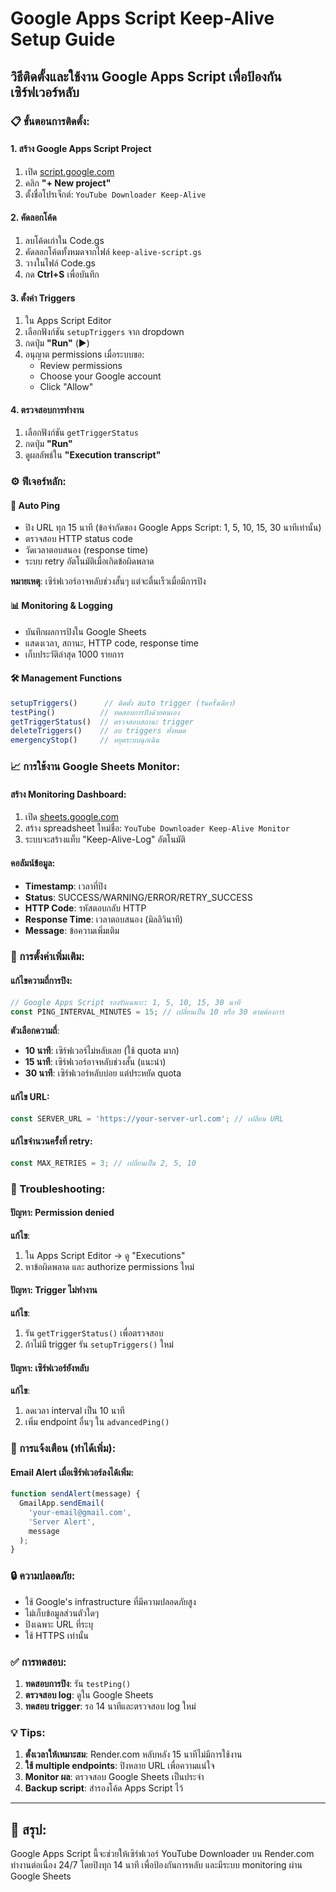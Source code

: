 # Google Apps Script Keep-Alive Setup Guide

## วิธีติดตั้งและใช้งาน Google Apps Script เพื่อป้องกันเซิร์ฟเวอร์หลับ

### 📋 ขั้นตอนการติดตั้ง:

#### 1. สร้าง Google Apps Script Project
1. เปิด [script.google.com](https://script.google.com)
2. คลิก **"+ New project"**
3. ตั้งชื่อโปรเจ็กต์: `YouTube Downloader Keep-Alive`

#### 2. คัดลอกโค้ด
1. ลบโค้ดเก่าใน Code.gs
2. คัดลอกโค้ดทั้งหมดจากไฟล์ `keep-alive-script.gs`
3. วางในไฟล์ Code.gs
4. กด **Ctrl+S** เพื่อบันทึก

#### 3. ตั้งค่า Triggers
1. ใน Apps Script Editor
2. เลือกฟังก์ชัน `setupTriggers` จาก dropdown
3. กดปุ่ม **"Run"** (▶️)
4. อนุญาต permissions เมื่อระบบขอ:
   - Review permissions
   - Choose your Google account
   - Click "Allow"

#### 4. ตรวจสอบการทำงาน
1. เลือกฟังก์ชัน `getTriggerStatus`
2. กดปุ่ม **"Run"**
3. ดูผลลัพธ์ใน **"Execution transcript"**

### ⚙️ ฟีเจอร์หลัก:

#### 🔄 Auto Ping
- ปิง URL ทุก 15 นาที (ข้อจำกัดของ Google Apps Script: 1, 5, 10, 15, 30 นาทีเท่านั้น)
- ตรวจสอบ HTTP status code
- วัดเวลาตอบสนอง (response time)
- ระบบ retry อัตโนมัติเมื่อเกิดข้อผิดพลาด

**หมายเหตุ**: เซิร์ฟเวอร์อาจหลับช่วงสั้นๆ แต่จะตื่นเร็วเมื่อมีการปิง

#### 📊 Monitoring & Logging
- บันทึกผลการปิงใน Google Sheets
- แสดงเวลา, สถานะ, HTTP code, response time
- เก็บประวัติล่าสุด 1000 รายการ

#### 🛠️ Management Functions
```javascript
setupTriggers()      // ติดตั้ง auto trigger (รันครั้งเดียว)
testPing()          // ทดสอบการปิงด้วยตนเอง
getTriggerStatus()  // ตรวจสอบสถานะ trigger
deleteTriggers()    // ลบ triggers ทั้งหมด
emergencyStop()     // หยุดระบบฉุกเฉิน
```

### 📈 การใช้งาน Google Sheets Monitor:

#### สร้าง Monitoring Dashboard:
1. เปิด [sheets.google.com](https://sheets.google.com)
2. สร้าง spreadsheet ใหม่ชื่อ: `YouTube Downloader Keep-Alive Monitor`
3. ระบบจะสร้างแท็บ "Keep-Alive-Log" อัตโนมัติ

#### คอลัมน์ข้อมูล:
- **Timestamp**: เวลาที่ปิง
- **Status**: SUCCESS/WARNING/ERROR/RETRY_SUCCESS
- **HTTP Code**: รหัสตอบกลับ HTTP
- **Response Time**: เวลาตอบสนอง (มิลลิวินาที)
- **Message**: ข้อความเพิ่มเติม

### 🔧 การตั้งค่าเพิ่มเติม:

#### แก้ไขความถี่การปิง:
```javascript
// Google Apps Script รองรับเฉพาะ: 1, 5, 10, 15, 30 นาที
const PING_INTERVAL_MINUTES = 15; // เปลี่ยนเป็น 10 หรือ 30 ตามต้องการ
```

**ตัวเลือกความถี่**:
- **10 นาที**: เซิร์ฟเวอร์ไม่หลับเลย (ใช้ quota มาก)
- **15 นาที**: เซิร์ฟเวอร์อาจหลับช่วงสั้น (แนะนำ)
- **30 นาที**: เซิร์ฟเวอร์หลับบ่อย แต่ประหยัด quota

#### แก้ไข URL:
```javascript
const SERVER_URL = 'https://your-server-url.com'; // เปลี่ยน URL
```

#### แก้ไขจำนวนครั้งที่ retry:
```javascript
const MAX_RETRIES = 3; // เปลี่ยนเป็น 2, 5, 10
```

### 🚨 Troubleshooting:

#### ปัญหา: Permission denied
**แก้ไข**: 
1. ใน Apps Script Editor → ดู "Executions"
2. หาข้อผิดพลาด และ authorize permissions ใหม่

#### ปัญหา: Trigger ไม่ทำงาน
**แก้ไข**:
1. รัน `getTriggerStatus()` เพื่อตรวจสอบ
2. ถ้าไม่มี trigger รัน `setupTriggers()` ใหม่

#### ปัญหา: เซิร์ฟเวอร์ยังหลับ
**แก้ไข**:
1. ลดเวลา interval เป็น 10 นาที
2. เพิ่ม endpoint อื่นๆ ใน `advancedPing()`

### 📱 การแจ้งเตือน (ทำได้เพิ่ม):

#### Email Alert เมื่อเซิร์ฟเวอร์ลงได้เพิ่ม:
```javascript
function sendAlert(message) {
  GmailApp.sendEmail(
    'your-email@gmail.com',
    'Server Alert',
    message
  );
}
```

### 🔒 ความปลอดภัย:

- ใช้ Google's infrastructure ที่มีความปลอดภัยสูง
- ไม่เก็บข้อมูลส่วนตัวใดๆ
- ปิงเฉพาะ URL ที่ระบุ
- ใช้ HTTPS เท่านั้น

### ✅ การทดสอบ:

1. **ทดสอบการปิง**: รัน `testPing()`
2. **ตรวจสอบ log**: ดูใน Google Sheets
3. **ทดสอบ trigger**: รอ 14 นาทีและตรวจสอบ log ใหม่

### 💡 Tips:

1. **ตั้งเวลาให้เหมาะสม**: Render.com หลับหลัง 15 นาทีไม่มีการใช้งาน
2. **ใช้ multiple endpoints**: ปิงหลาย URL เพื่อความแน่ใจ
3. **Monitor ผล**: ตรวจสอบ Google Sheets เป็นประจำ
4. **Backup script**: สำรองโค้ด Apps Script ไว้

---

## 🎯 สรุป:
Google Apps Script นี้จะช่วยให้เซิร์ฟเวอร์ YouTube Downloader บน Render.com ทำงานต่อเนื่อง 24/7 โดยปิงทุก 14 นาที เพื่อป้องกันการหลับ และมีระบบ monitoring ผ่าน Google Sheets
